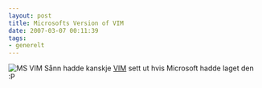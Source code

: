 ```yaml
---
layout: post
title: Microsofts Version of VIM
date: 2007-03-07 00:11:39
tags: 
- generelt
---
```

<img src='http://pjatt.net/images/2007/03/ms_vim.gif' alt='MS VIM' />
Sånn hadde kanskje <a href="http://www.vim.org/">VIM</a> sett ut hvis Microsoft hadde laget den :P